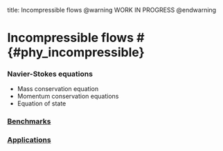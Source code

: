title: Incompressible flows
@warning WORK IN PROGRESS @endwarning

# Incompressible flows # {#phy_incompressible}

### Navier-Stokes equations ##
* Mass conservation equation
* Momentum conservation equations
* Equation of state

### [Benchmarks](benchmark/index.html)

### [Applications](application/index.html)
